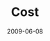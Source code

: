 ---
layout: media
category: media
series: "Roadmap For A Revolution"
title: "Cost"
date: 2009-06-08
description: "Brian Tome discusses the story of Stephen from the book of Acts and how every revolution involves cost."
video: "https://s3.amazonaws.com/crossroadsvideomessages/Roadmap4.mp4"
video-poster: "https://www.crossroads.net/uploadedfiles/Roadmap4-still.jpg"
---
